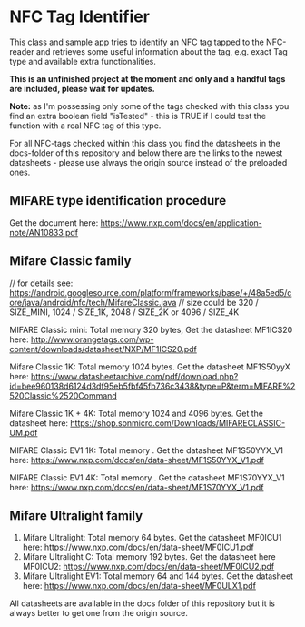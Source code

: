 # NFC Tag Identifier

This class and sample app tries to identify an NFC tag tapped to the NFC-reader and retrieves some useful 
information about the tag, e.g. exact Tag type and available extra functionalities.

**This is an unfinished project at the moment and only and a handful tags are included, please wait for updates.**

**Note:** as I'm possessing only some of the tags checked with this class you find an extra boolean field "isTested" - 
this is TRUE if I could test the function with a real NFC tag of this type.

For all NFC-tags checked within this class you find the datasheets in the docs-folder of this repository and below 
there are the links to the newest datasheets - please use always the origin source instead of the preloaded 
ones.

## MIFARE type identification procedure

Get the document here: https://www.nxp.com/docs/en/application-note/AN10833.pdf

## Mifare Classic family

// for details see: https://android.googlesource.com/platform/frameworks/base/+/48a5ed5/core/java/android/nfc/tech/MifareClassic.java
// size could be 320 / SIZE_MINI, 1024 / SIZE_1K, 2048 / SIZE_2K or 4096 / SIZE_4K

MIFARE Classic mini: Total memory 320 bytes, Get the datasheet MF1ICS20 here: http://www.orangetags.com/wp-content/downloads/datasheet/NXP/MF1ICS20.pdf

Mifare Classic 1K: Total memory 1024 bytes. Get the datasheet MF1S50yyX here: https://www.datasheetarchive.com/pdf/download.php?id=bee960138d6124d3df95eb5fbf45fb736c3438&type=P&term=MIFARE%2520Classic%2520Command

Mifare Classic 1K + 4K: Total memory 1024 and 4096 bytes. Get the datasheet  here: https://shop.sonmicro.com/Downloads/MIFARECLASSIC-UM.pdf

MIFARE Classic EV1 1K: Total memory . Get the datasheet MF1S50YYX_V1 here: https://www.nxp.com/docs/en/data-sheet/MF1S50YYX_V1.pdf

MIFARE Classic EV1 4K: Total memory . Get the datasheet MF1S70YYX_V1 here: https://www.nxp.com/docs/en/data-sheet/MF1S70YYX_V1.pdf


## Mifare Ultralight family

1) Mifare Ultralight: Total memory 64 bytes. Get the datasheet MF0ICU1 here: https://www.nxp.com/docs/en/data-sheet/MF0ICU1.pdf
2) Mifare Ultralight C: Total memory 192 bytes. Get the datasheet here MF0ICU2: https://www.nxp.com/docs/en/data-sheet/MF0ICU2.pdf
3) Mifare Ultralight EV1: Total memory 64 and 144 bytes. Get the datasheet here: https://www.nxp.com/docs/en/data-sheet/MF0ULX1.pdf

All datasheets are available in the docs folder of this repository but it is always better to get one from the origin source.
